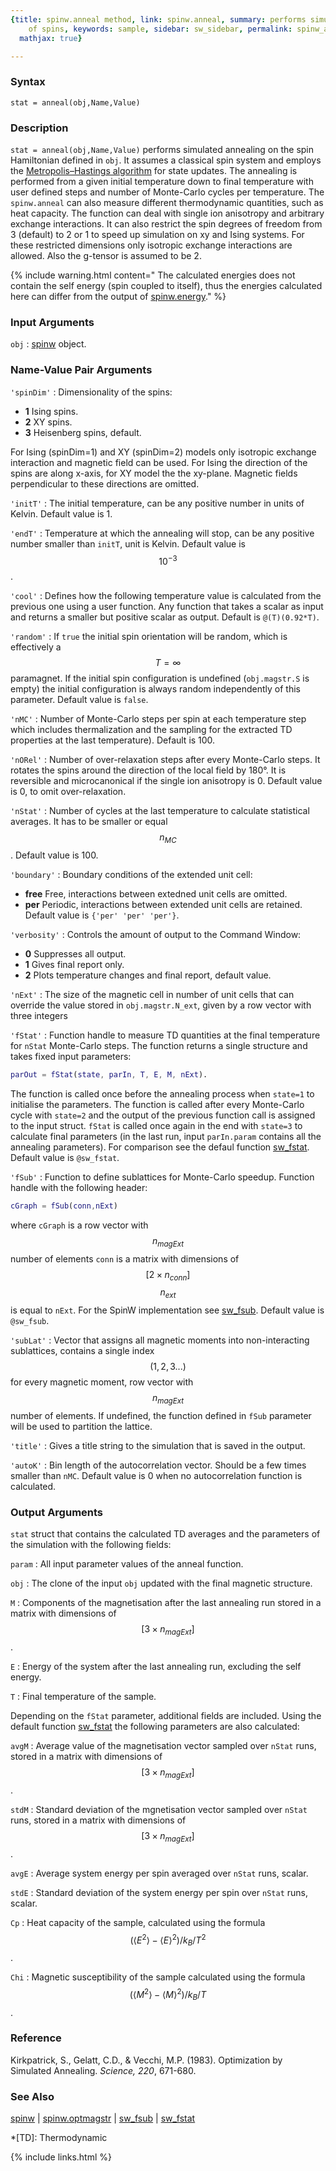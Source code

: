 ```yaml
---
{title: spinw.anneal method, link: spinw.anneal, summary: performs simulated annealing
    of spins, keywords: sample, sidebar: sw_sidebar, permalink: spinw_anneal, folder: spinw,
  mathjax: true}

---
```

 
### Syntax
 
`stat = anneal(obj,Name,Value)`
 
### Description
 
`stat = anneal(obj,Name,Value)` performs simulated annealing on the spin
Hamiltonian defined in `obj`. It assumes a classical spin system and
employs the [Metropolis–Hastings
algorithm](https://en.wikipedia.org/wiki/Metropolis–Hastings_algorithm)
for state updates. The annealing is performed from a given initial
temperature down to final temperature with user defined steps and number
of Monte-Carlo cycles per temperature. The `spinw.anneal` can also
measure different thermodynamic quantities, such as heat capacity. The
function can deal with single ion anisotropy and arbitrary exchange
interactions. It can also restrict the spin degrees of freedom from 3
(default) to 2 or 1 to speed up simulation on xy and Ising systems. For
these restricted dimensions only isotropic exchange interactions are
allowed. Also the g-tensor is assumed to be 2.
 
{% include warning.html content=" The calculated energies does not contain the self energy (spin
coupled to itself), thus the energies calculated here can differ from the
output of [spinw.energy](spinw_energy)." %}
 
 
### Input Arguments
 
`obj`
: [spinw](spinw) object.
 
### Name-Value Pair Arguments
 
`'spinDim'`
: Dimensionality of the spins:
  * **1**     Ising spins.
  * **2**     XY spins.
  * **3**     Heisenberg spins, default.
 
  For Ising (spinDim=1) and XY (spinDim=2) models only isotropic
  exchange interaction and magnetic field can be used. For Ising
  the direction of the spins are along x-axis, for XY model the
  the xy-plane. Magnetic fields perpendicular to these directions
  are omitted.
 
`'initT'`
: The initial temperature, can be any positive number
  in units of Kelvin. Default value is 1.
 
`'endT'`
: Temperature at which the annealing will stop, can be any positive number
  smaller than `initT`, unit is Kelvin.
  Default value is $$10^{-3}$$.
 
`'cool'`
: Defines how the following temperature value is calculated from the
  previous one using a user function. Any function that takes a scalar as input and
  returns a smaller but positive scalar as output. Default is `@(T)(0.92*T)`.
 
`'random'`
: If `true` the initial spin orientation will be random, which is
  effectively a $$T=\infty$$ paramagnet. If the initial spin configuration
  is undefined (`obj.magstr.S` is empty) the initial configuration
  is always random independently of this parameter.
  Default value is `false`.
 
`'nMC'`
: Number of Monte-Carlo steps per spin at each temperature
  step  which includes thermalization and the sampling for the extracted
  TD properties at the last temperature). Default is 100.
 
`'nORel'`
: Number of over-relaxation steps after every Monte-Carlo
  steps. It rotates the spins around the direction of the local field by
  180°. It is reversible and microcanonical if the single ion
  anisotropy is 0. Default value is 0, to omit over-relaxation.
 
`'nStat'`
: Number of cycles at the last temperature to calculate
  statistical averages. It has to be smaller or equal $$n_{MC}$$.
  Default value is 100.
 
`'boundary'`
: Boundary conditions of the extended unit cell:
  * **free**  Free, interactions between extedned unit cells are
              omitted.
  * **per**   Periodic, interactions between extended unit cells
              are retained.
  Default value is `{'per' 'per' 'per'}`.
 
`'verbosity'`
: Controls the amount of output to the Command Window:
  * **0**   Suppresses all output.
  * **1**   Gives final report only.
  * **2**   Plots temperature changes and final report, default value.
 
`'nExt'`
: The size of the magnetic cell in number of unit cells that can override
  the value stored in `obj.magstr.N_ext`, given by a row vector with
  three integers
 
`'fStat'`
: Function handle to measure TD quantities at the final temperature
  for `nStat` Monte-Carlo steps. The function returns a single structure
  and takes fixed input parameters:
  ```matlab
  parOut = fStat(state, parIn, T, E, M, nExt).
  ```
  The function is called once before the annealing process
  when `state=1` to initialise the parameters. The function is called
  after every Monte-Carlo cycle with `state=2` and the output of the
  previous function call is assigned to the input struct. `fStat` is called
  once again in the end with `state=3` to calculate final parameters (in
  the last run, input `parIn.param` contains all the annealing
  parameters). For comparison see the defaul function [sw_fstat](sw_fstat).
  Default value is `@sw_fstat`.
 
`'fSub'`
: Function to define sublattices for Monte-Carlo speedup. Function handle
  with the following header:
  ```matlab
  cGraph = fSub(conn,nExt)
  ```
  where `cGraph` is a row vector with $$n_{magExt}$$ number of elements
  `conn` is a matrix with dimensions of $$[2\times n_{conn}]$$ $$n_{ext}$$ is
  equal to `nExt`. For the SpinW implementation see [sw_fsub](sw_fsub). Default
  value is `@sw_fsub`.
 
`'subLat'`
: Vector that assigns all magnetic moments into non-interacting
  sublattices, contains a single index $$(1,2,3...)$$ for every
  magnetic moment, row vector with $$n_{magExt}$$ number of elements. If
  undefined, the function defined in `fSub` parameter will be used to
  partition the lattice.
 
`'title'`
: Gives a title string to the simulation that is saved in the
  output.
 
`'autoK'`
: Bin length of the autocorrelation vector. Should be a few times
  smaller than `nMC`. Default value is 0 when no autocorrelation function
  is calculated.
 
### Output Arguments
 
`stat` struct that contains the calculated TD averages and the parameters
of the simulation with the following fields:
 
`param`
: All input parameter values of the anneal function.
 
`obj`
: The clone of the input `obj` updated with the final magnetic
  structure.
 
`M`
: Components of the magnetisation after the last annealing
  run stored in a matrix with dimensions of $$[3\times n_{magExt}]$$.
 
`E`
: Energy of the system after the last annealing run, excluding the self
  energy.
 
`T`
: Final temperature of the sample.
 
Depending on the `fStat` parameter, additional fields are included. Using
the default function [sw_fstat](sw_fstat) the following parameters are also
calculated:
 
`avgM`
: Average value of the magnetisation vector sampled over `nStat` runs,
  stored in a matrix with dimensions of $$[3\times n_{magExt}]$$.
 
`stdM`
: Standard deviation of the mgnetisation vector sampled over
  `nStat` runs, stored in a matrix with dimensions of $$[3\times
  n_{magExt}]$$.
 
`avgE`
: Average system energy per spin averaged over `nStat` runs, scalar.
 
`stdE`
: Standard deviation of the system energy per spin over
  `nStat` runs, scalar.
 
`Cp`
: Heat capacity of the sample, calculated using the formula $$(\langle E^2\rangle-\langle E\rangle^2)/k_B/T^2$$.
 
`Chi`
: Magnetic susceptibility of the sample calculated using the formula $$(\langle M^2\rangle-\langle M\rangle^2)/k_B/T$$.
 
 
### Reference
 
   Kirkpatrick, S., Gelatt, C.D., & Vecchi, M.P. (1983). Optimization by
   Simulated Annealing. _Science, 220_, 671-680.
 
### See Also
 
[spinw](spinw) \| [spinw.optmagstr](spinw_optmagstr) \| [sw_fsub](sw_fsub) \| [sw_fstat](sw_fstat)
 
*[TD]: Thermodynamic
 

{% include links.html %}
